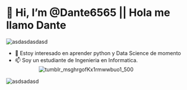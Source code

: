 #                                    👋 Hi, I’m @Dante6565 || Hola me llamo Dante 

![asdasdasdasd](https://user-images.githubusercontent.com/86571643/177908654-2a6d1959-91e0-4639-8f4e-d6efb991428c.gif)

- 👀 Estoy interesado en aprender python y Data Science de momento
- 📫 Soy un estudiante de Ingenieria en Informatica.ㅤㅤㅤㅤㅤㅤㅤㅤㅤㅤㅤㅤㅤㅤㅤㅤ![tumblr_msghrgofKx1rmwwbuo1_500](https://user-images.githubusercontent.com/86571643/177909721-fc53185b-14e5-418b-a1ea-6747dfa06df7.gif)


<!---
Dante6565/Dante6565 is a ✨ special ✨ repository because its `README.md` (this file) appears on your GitHub profile.
You can click the Preview link to take a look at your changes.
--->

![asdsadasd](https://user-images.githubusercontent.com/86571643/177908525-c2918834-341c-43df-b893-bfd7c4940506.gif)
